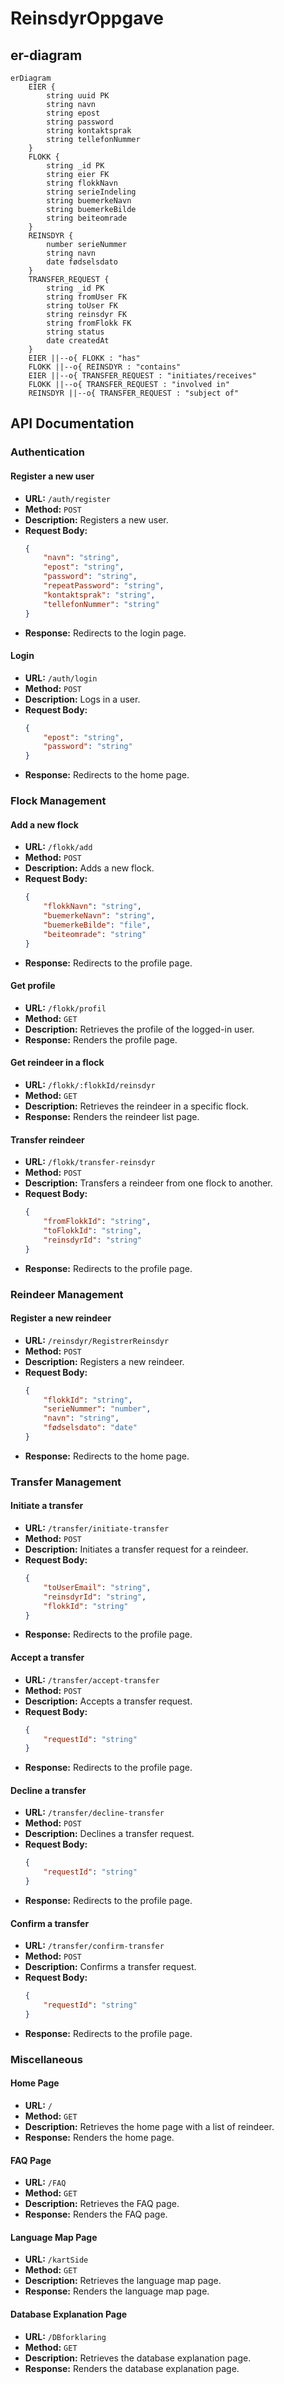 # ReinsdyrOppgave

## er-diagram
```mermaid
erDiagram
    EIER {
        string uuid PK
        string navn
        string epost
        string password
        string kontaktsprak
        string tellefonNummer
    }
    FLOKK {
        string _id PK
        string eier FK
        string flokkNavn
        string serieIndeling
        string buemerkeNavn
        string buemerkeBilde
        string beiteomrade
    }
    REINSDYR {
        number serieNummer
        string navn
        date fødselsdato
    }
    TRANSFER_REQUEST {
        string _id PK
        string fromUser FK
        string toUser FK
        string reinsdyr FK
        string fromFlokk FK
        string status
        date createdAt
    }
    EIER ||--o{ FLOKK : "has"
    FLOKK ||--o{ REINSDYR : "contains"
    EIER ||--o{ TRANSFER_REQUEST : "initiates/receives"
    FLOKK ||--o{ TRANSFER_REQUEST : "involved in"
    REINSDYR ||--o{ TRANSFER_REQUEST : "subject of"
```

## API Documentation

### Authentication

#### Register a new user
- **URL:** `/auth/register`
- **Method:** `POST`
- **Description:** Registers a new user.
- **Request Body:**
    ```json
    {
        "navn": "string",
        "epost": "string",
        "password": "string",
        "repeatPassword": "string",
        "kontaktsprak": "string",
        "tellefonNummer": "string"
    }
    ```
- **Response:** Redirects to the login page.

#### Login
- **URL:** `/auth/login`
- **Method:** `POST`
- **Description:** Logs in a user.
- **Request Body:**
    ```json
    {
        "epost": "string",
        "password": "string"
    }
    ```
- **Response:** Redirects to the home page.

### Flock Management

#### Add a new flock
- **URL:** `/flokk/add`
- **Method:** `POST`
- **Description:** Adds a new flock.
- **Request Body:**
    ```json
    {
        "flokkNavn": "string",
        "buemerkeNavn": "string",
        "buemerkeBilde": "file",
        "beiteomrade": "string"
    }
    ```
- **Response:** Redirects to the profile page.

#### Get profile
- **URL:** `/flokk/profil`
- **Method:** `GET`
- **Description:** Retrieves the profile of the logged-in user.
- **Response:** Renders the profile page.

#### Get reindeer in a flock
- **URL:** `/flokk/:flokkId/reinsdyr`
- **Method:** `GET`
- **Description:** Retrieves the reindeer in a specific flock.
- **Response:** Renders the reindeer list page.

#### Transfer reindeer
- **URL:** `/flokk/transfer-reinsdyr`
- **Method:** `POST`
- **Description:** Transfers a reindeer from one flock to another.
- **Request Body:**
    ```json
    {
        "fromFlokkId": "string",
        "toFlokkId": "string",
        "reinsdyrId": "string"
    }
    ```
- **Response:** Redirects to the profile page.

### Reindeer Management

#### Register a new reindeer
- **URL:** `/reinsdyr/RegistrerReinsdyr`
- **Method:** `POST`
- **Description:** Registers a new reindeer.
- **Request Body:**
    ```json
    {
        "flokkId": "string",
        "serieNummer": "number",
        "navn": "string",
        "fødselsdato": "date"
    }
    ```
- **Response:** Redirects to the home page.

### Transfer Management

#### Initiate a transfer
- **URL:** `/transfer/initiate-transfer`
- **Method:** `POST`
- **Description:** Initiates a transfer request for a reindeer.
- **Request Body:**
    ```json
    {
        "toUserEmail": "string",
        "reinsdyrId": "string",
        "flokkId": "string"
    }
    ```
- **Response:** Redirects to the profile page.

#### Accept a transfer
- **URL:** `/transfer/accept-transfer`
- **Method:** `POST`
- **Description:** Accepts a transfer request.
- **Request Body:**
    ```json
    {
        "requestId": "string"
    }
    ```
- **Response:** Redirects to the profile page.

#### Decline a transfer
- **URL:** `/transfer/decline-transfer`
- **Method:** `POST`
- **Description:** Declines a transfer request.
- **Request Body:**
    ```json
    {
        "requestId": "string"
    }
    ```
- **Response:** Redirects to the profile page.

#### Confirm a transfer
- **URL:** `/transfer/confirm-transfer`
- **Method:** `POST`
- **Description:** Confirms a transfer request.
- **Request Body:**
    ```json
    {
        "requestId": "string"
    }
    ```
- **Response:** Redirects to the profile page.

### Miscellaneous

#### Home Page
- **URL:** `/`
- **Method:** `GET`
- **Description:** Retrieves the home page with a list of reindeer.
- **Response:** Renders the home page.

#### FAQ Page
- **URL:** `/FAQ`
- **Method:** `GET`
- **Description:** Retrieves the FAQ page.
- **Response:** Renders the FAQ page.

#### Language Map Page
- **URL:** `/kartSide`
- **Method:** `GET`
- **Description:** Retrieves the language map page.
- **Response:** Renders the language map page.

#### Database Explanation Page
- **URL:** `/DBforklaring`
- **Method:** `GET`
- **Description:** Retrieves the database explanation page.
- **Response:** Renders the database explanation page.